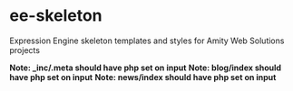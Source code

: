 ee-skeleton
============

Expression Engine skeleton templates and styles for Amity Web Solutions projects

**Note: _inc/.meta should have php set on input**
**Note: blog/index should have php set on input**
**Note: news/index should have php set on input**
